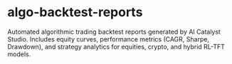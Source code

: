 # algo-backtest-reports
Automated algorithmic trading backtest reports generated by AI Catalyst Studio. Includes equity curves, performance metrics (CAGR, Sharpe, Drawdown), and strategy analytics for equities, crypto, and hybrid RL-TFT models.

